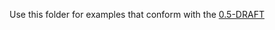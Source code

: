 Use this folder for examples that conform with the [0.5-DRAFT](https://bioschemas.org/specifications/drafts/Tool/)
